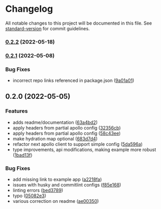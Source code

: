 # Changelog

All notable changes to this project will be documented in this file. See [standard-version](https://github.com/conventional-changelog/standard-version) for commit guidelines.

### [0.2.2](https://github.com/platypusrex/nextjs-apollo-client/compare/@release/0.2.1...@release/0.2.2) (2022-05-18)

### [0.2.1](https://github.com/platypusrex/nextjs-apollo-client/compare/@release/0.2.0...@release/0.2.1) (2022-05-08)


### Bug Fixes

* incorrect repo links referenced in package.json ([9a01a01](https://github.com/platypusrex/nextjs-apollo-client/commit/9a01a01346353f018450caef79e91a1a3e28592c))

## 0.2.0 (2022-05-05)


### Features

* adds readme/documentation ([63a4bd2](https://github.com/platypusrex/nextjs-apollo/commit/63a4bd292db90d0c4d80f0d6672123a28bae6d8c))
* apply headers from partial apollo config ([32356cb](https://github.com/platypusrex/nextjs-apollo/commit/32356cbc67d618dda9aa63482effd8e239979666))
* apply headers from partial apollo config ([58c43ee](https://github.com/platypusrex/nextjs-apollo/commit/58c43ee82cada51605db97ee24850e5383e061ab))
* make hydration map optional ([683d7d4](https://github.com/platypusrex/nextjs-apollo/commit/683d7d49b6093cc63bc6cc52183c7c754176cb0f))
* refactor next apollo client to support simple config ([5da596a](https://github.com/platypusrex/nextjs-apollo/commit/5da596a2a0e7658a8ee4530416339228147e2ea2))
* type improvements, api modifications, making example more robust ([1bad13f](https://github.com/platypusrex/nextjs-apollo/commit/1bad13f75d2f19d6565836c314e38445db645144))


### Bug Fixes

* add missing link to example app ([a2218fa](https://github.com/platypusrex/nextjs-apollo/commit/a2218fa720eb188acf5a4dec217a4d92a39a74c1))
* issues with husky and commitlint configs ([f85e168](https://github.com/platypusrex/nextjs-apollo/commit/f85e168140d671b3fa3e2338475e1bbcbda726cc))
* linting errors ([bed3789](https://github.com/platypusrex/nextjs-apollo/commit/bed37890b6edb5674983567b55fd31ea4b6a5a2c))
* typo ([05082e3](https://github.com/platypusrex/nextjs-apollo/commit/05082e3bcfb27558688accfc18bee351b4983529))
* various correction on readme ([ae00350](https://github.com/platypusrex/nextjs-apollo/commit/ae0035039100dc427dda03019db1482efe211248))
